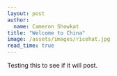 ```yaml
---
layout: post
author:
  name: Cameron Showkat
title: "Welcome to China"
image: /assets/images/ricehat.jpg
read_time: true
---
```



Testing this to see if it will post.
